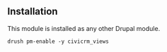 ## Installation

This module is installed as any other Drupal module.

    drush pm-enable -y civicrm_views
